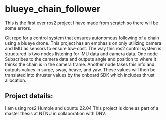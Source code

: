 # blueye_chain_follower
This is the first ever ros2 project I have made from scratch so there will be some errors.

Git repo for a control system that ensures autonomous following of a chain using a blueye drone. This project has an emphasis on only utilizing camera and IMU as sensors to ensure low-cost.
The way this ros2 control system is structured is two nodes listening for IMU data and camera data. One node Subscribes to the camera data and outputs angle and position to where it thinks the chain is in the camera frame. 
Another node takes this info and outputs values in surge, sway, heave, and yaw. These values will then be translated into thruster values by the onboard SDK which includes thrust allocation. 

## Project details:
I am using ros2 Humble and ubuntu 22.04
This project is done as part of a master thesis at NTNU in collaboration with DNV. 



